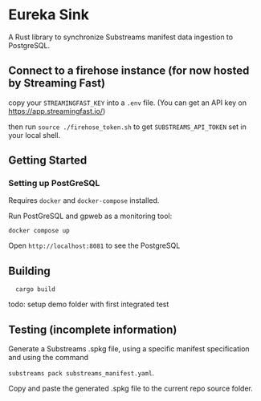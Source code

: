# Eureka Sink
A Rust library to synchronize Substreams manifest data ingestion to PostgreSQL.

## Connect to a firehose instance (for now hosted by Streaming Fast)

copy your `STREAMINGFAST_KEY` into a `.env` file. (You can get an API key on https://app.streamingfast.io/)

then run `source ./firehose_token.sh` to get `SUBSTREAMS_API_TOKEN` set in your local shell.

## Getting Started

### Setting up PostGreSQL
Requires `docker` and `docker-compose` installed.

Run PostGreSQL and gpweb as a monitoring tool:
```
docker compose up
```
Open `http://localhost:8081` to see the PostgreSQL

## Building
```
  cargo build
```

todo: setup demo folder with first integrated test
## Testing (incomplete information)
Generate a Substreams .spkg file, using a specific manifest specification and using the command

`substreams pack substreams_manifest.yaml`.

Copy and paste the generated .spkg file to the current repo source folder.
